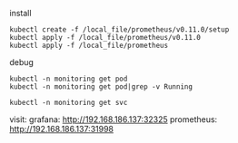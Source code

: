 
install
```shell
kubectl create -f /local_file/prometheus/v0.11.0/setup
kubectl apply -f /local_file/prometheus/v0.11.0
kubectl apply -f /local_file/prometheus
```

debug
```shell
kubectl -n monitoring get pod
kubectl -n monitoring get pod|grep -v Running

kubectl -n monitoring get svc
```

visit:
    grafana:        http://192.168.186.137:32325
    prometheus:     http://192.168.186.137:31998